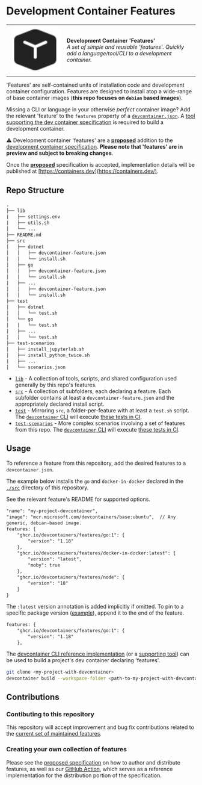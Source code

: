# Development Container Features

<table style="width: 100%; border-style: none;"><tr>
<td style="width: 140px; text-align: center;"><a href="https://github.com/devcontainers"><img width="128px" src="https://raw.githubusercontent.com/microsoft/fluentui-system-icons/78c9587b995299d5bfc007a0077773556ecb0994/assets/Cube/SVG/ic_fluent_cube_32_filled.svg" alt="devcontainers organization logo"/></a></td>
<td>
<strong>Development Container 'Features'</strong><br />
<i>A set of simple and reusable 'features'. Quickly add a language/tool/CLI to a development container.
</td>
</tr></table>

'Features' are self-contained units of installation code and development container configuration. Features are designed to install atop a wide-range of base container images (**this repo focuses on `debian` based images**).

Missing a CLI or language in your otherwise _perfect_ container image? Add the relevant 'feature' to the `features` property of a [`devcontainer.json`](https://containers.dev/implementors/json_reference/#general-properties).  A [tool supporting the dev container specification](https://containers.dev/supporting) is required to build a development container.

⚠️ Development container 'features' are a [**proposed**](https://github.com/devcontainers/spec/blob/main/proposals/devcontainer-features.md) addition to the [development container specification](https://containers.dev/implementors/spec/). **Please note that 'features' are in preview and subject to breaking changes**.

Once the [**proposed**](https://github.com/devcontainers/spec/blob/main/proposals/devcontainer-features.md) specification is accepted, implementation details will be published at [https://containers.dev](https://containers.dev/).


## Repo Structure

```
.
├── lib
|   ├── settings.env
|   ├── utils.sh
│   └── ...
├── README.md
├── src
│   ├── dotnet
│   │   ├── devcontainer-feature.json
│   │   └── install.sh
│   ├── go
│   │   ├── devcontainer-feature.json
│   │   └── install.sh
|   ├── ...
│   │   ├── devcontainer-feature.json
│   │   └── install.sh
├── test
│   ├── dotnet
│   │   └── test.sh
│   └── go
│   |   └── test.sh
|   ├── ...
│   │   └── test.sh
├── test-scenarios
│   ├── install_jupyterlab.sh
│   ├── install_python_twice.sh
|   ├── ...
│   └── scenarios.json
```

- [`lib`](lib) - A collection of tools, scripts, and shared configuration used generally by this repo's features.
- [`src`](src) - A collection of subfolders, each declaring a feature. Each subfolder contains at least a `devcontainer-feature.json` and the appropriately declared install script.
- [`test`](test) - Mirroring `src`, a folder-per-feature with at least a `test.sh` script. The [`devcontainer` CLI](https://github.com/devcontainers/cli) will execute [these tests in CI](https://github.com/devcontainers/features/blob/main/.github/workflows/test-all.yaml).
- [`test-scenarios`](test-scenarios) - More complex scenarios involving a set of features from this repo. The [`devcontainer` CLI](https://github.com/devcontainers/cli) will execute [these tests in CI](https://github.com/devcontainers/features/blob/main/.github/workflows/test-scenarios.yaml).

## Usage

To reference a feature from this repository, add the desired features to a `devcontainer.json`.

The example below installs the `go` and `docker-in-docker` declared in the [`./src`](./src) directory of this repository.

See the relevant feature's README for supported options.

```jsonc
"name": "my-project-devcontainer",
"image": "mcr.microsoft.com/devcontainers/base:ubuntu",  // Any generic, debian-based image.
features: {
    "ghcr.io/devcontainers/features/go:1": {
        "version": "1.18"
    },
    "ghcr.io/devcontainers/features/docker-in-docker:latest": {
        "version": "latest",
        "moby": true
    },
    "ghcr.io/devcontainers/features/node": {
        "version": "18"
    }
}
```

The `:latest` version annotation is added implicitly if omitted. To pin to a specific package version ([example](https://github.com/devcontainers/features/pkgs/container/features/go/versions)), append it to the end of the feature.

```jsonc
features: {
    "ghcr.io/devcontainers/features/go:1": {
        "version": "1.18"
    },
```

The [devcontainer CLI reference implementation](https://github.com/devcontainers/cli) (or a [supporting tool](https://containers.dev/supporting)) can be used to build a project's dev container declaring 'features'.

```bash
git clone <my-project-with-devcontainer>
devcontainer build --workspace-folder <path-to-my-project-with-devcontainer>
```

## Contributions

### Contibuting to this repository

This repository will accept improvement and bug fix contributions related to the [current set of maintained features](./src).

### Creating your own collection of features

Please see the [proposed specification](https://github.com/devcontainers/spec/blob/main/proposals/devcontainer-features-distribution.md) on how to author and distribute features, as well as our [GitHub Action](https://github.com/devcontainers/action), which serves as a reference implementation for the distribution portion of the specification.
